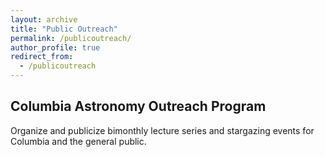 ```yaml
---
layout: archive
title: "Public Outreach"
permalink: /publicoutreach/
author_profile: true
redirect_from:
  - /publicoutreach
---
```


## Columbia Astronomy Outreach Program  

Organize and publicize bimonthly lecture series and stargazing events for Columbia and the general public.
